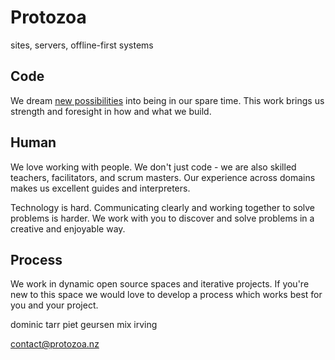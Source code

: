 # Protozoa

<div class='tagline'>
  sites, servers, offline-first systems
</div>

<section>

## Code

We dream [new possibilities](http://www.scuttlebutt.nz) into being in our spare time. This work brings us strength and foresight in how and what we build.


## Human

We love working with people. We don't just code - we are also skilled teachers, facilitators, and scrum masters.
Our experience across domains makes us excellent guides and interpreters. 

Technology is hard. Communicating clearly and working together to solve problems is harder. We work with you to discover and solve problems in a creative and enjoyable way.


## Process 

We work in dynamic open source spaces and iterative projects. If you're new to this space we would love to develop a process which works best for you and your project.



</section>

dominic tarr
piet geursen
mix irving 

contact@protozoa.nz

</section>



